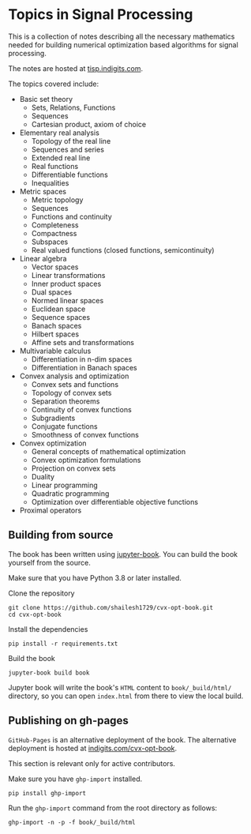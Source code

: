 # Topics in Signal Processing

This is a collection of notes describing all the
necessary mathematics needed for building 
numerical optimization based algorithms for signal
processing.

The notes are hosted at [tisp.indigits.com](https://tisp.indigits.com).

The topics covered include:

* Basic set theory
  * Sets, Relations, Functions
  * Sequences
  * Cartesian product, axiom of choice
* Elementary real analysis
  * Topology of the real line
  * Sequences and series
  * Extended real line
  * Real functions
  * Differentiable functions
  * Inequalities
* Metric spaces
  * Metric topology
  * Sequences
  * Functions and continuity
  * Completeness
  * Compactness
  * Subspaces
  * Real valued functions (closed functions, semicontinuity)
* Linear algebra
  * Vector spaces
  * Linear transformations
  * Inner product spaces
  * Dual spaces
  * Normed linear spaces
  * Euclidean space
  * Sequence spaces
  * Banach spaces
  * Hilbert spaces
  * Affine sets and transformations
* Multivariable calculus
  * Differentiation in n-dim spaces
  * Differentiation in Banach spaces
* Convex analysis and optimization
  * Convex sets and functions
  * Topology of convex sets
  * Separation theorems
  * Continuity of convex functions
  * Subgradients
  * Conjugate functions
  * Smoothness of convex functions
* Convex optimization
  * General concepts of mathematical optimization
  * Convex optimization formulations
  * Projection on convex sets
  * Duality
  * Linear programming
  * Quadratic programming
  * Optimization over differentiable objective functions
* Proximal operators


## Building from source

The book has been written using [jupyter-book](https://jupyterbook.org/).
You can build the book yourself from the source.

Make sure that you have Python 3.8 or later installed.

Clone the repository
```
git clone https://github.com/shailesh1729/cvx-opt-book.git
cd cvx-opt-book
```

Install the dependencies
```
pip install -r requirements.txt
```


Build the book
```
jupyter-book build book
```

Jupyter book will write the book's `HTML` content to `book/_build/html/`
directory, so you can open `index.html` from there to view the local build.



## Publishing on gh-pages

`GitHub-Pages` is an alternative deployment of the book.
The alternative deployment is hosted at
[indigits.com/cvx-opt-book](https://www.indigits.com/cvx-opt-book).


This section is relevant only for active contributors.

Make sure you have `ghp-import` installed.
```
pip install ghp-import
```

Run the `ghp-import` command from the root directory as follows:

```
ghp-import -n -p -f book/_build/html
```

